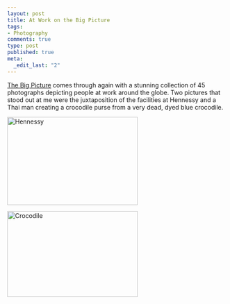 ```yaml
--- 
layout: post
title: At Work on the Big Picture
tags: 
- Photography
comments: true
type: post
published: true
meta: 
  _edit_last: "2"
---
```

<a href="http://www.boston.com/bigpicture/2009/02/at_work.html">The Big Picture</a> comes through again with a stunning collection of 45 photographs depicting people at work around the globe. Two pictures that stood out at me were the juxtaposition of the facilities at Hennessy and a Thai man creating a crocodile purse from a very dead, dyed blue crocodile.

<a href="http://brethorsting.com/blog/wp-content/uploads/2009/02/cognac.jpg"><img src="http://brethorsting.com/blog/wp-content/uploads/2009/02/cognac-300x203.jpg" alt="Hennessy" title="Hennessy" width="300" height="203" class="alignnone size-medium wp-image-1127" /></a>

<a href="http://brethorsting.com/blog/wp-content/uploads/2009/02/croc.jpg"><img src="http://brethorsting.com/blog/wp-content/uploads/2009/02/croc-300x198.jpg" alt="Crocodile" title="Crocodile" width="300" height="198" class="alignnone size-medium wp-image-1128" /></a>
